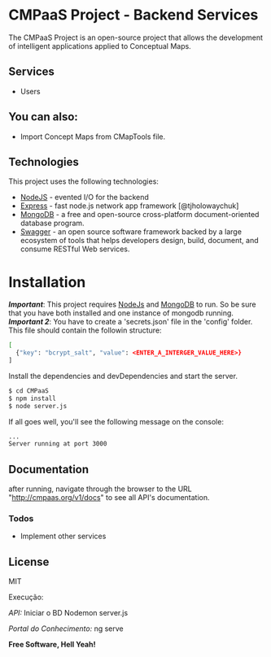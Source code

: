 # CMPaaS Project - Backend Services

The CMPaaS Project is an open-source project that allows the development of intelligent applications applied to Conceptual Maps.
## Services

- Users

## You can also:
  - Import Concept Maps from CMapTools file.

## Technologies

This project uses the following technologies:

* [NodeJS] - evented I/O for the backend
* [Express] - fast node.js network app framework [@tjholowaychuk]
* [MongoDB] - a free and open-source cross-platform document-oriented database program.
* [Swagger] - an open source software framework backed by a large ecosystem of tools that helps developers design, build, document, and consume RESTful Web services.

# Installation

**_Important_**: This project requires [NodeJs] and [MongoDB] to run. So be sure that you have both installed and one instance of mongodb running.
**_Important 2_**: You have to create a 'secrets.json' file in the 'config' folder. This file should contain the followin structure:
```sh
[
  {"key": "bcrypt_salt", "value": <ENTER_A_INTERGER_VALUE_HERE>}
]
```

Install the dependencies and devDependencies and start the server.

```sh
$ cd CMPaaS
$ npm install
$ node server.js
```



If all goes well, you'll see the following message on the console:

```sh
...
Server running at port 3000
```

## Documentation

 after running, navigate through the browser to the URL "http://cmpaas.org/v1/docs" to see all API's documentation.

### Todos

 - Implement other services

License
----

MIT

Execução:

*API:*
Iniciar o BD
Nodemon server.js

*Portal do Conhecimento:*
ng serve

**Free Software, Hell Yeah!**

[//]: # (These are reference links used in the body of this note and get stripped out when the markdown processor does its job. There is no need to format nicely because it shouldn't be seen.)

   [nodejs]: <http://nodejs.org>
   [express]: <http://expressjs.com>
   [mongodb]: <https://www.mongodb.com>
   [swagger]: <https://swagger.io>

